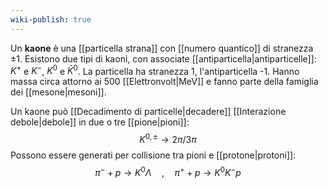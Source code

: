 ```yaml
---
wiki-publish: true
---
```

Un **kaone** è una [[particella strana]] con [[numero quantico]] di stranezza $\pm1$. Esistono due tipi di kaoni, con associate [[antiparticella|antiparticelle]]: $K^{+}$ e $K^{-}$, $K^{0}$ e $\bar{K}^{0}$. La particella ha stranezza 1, l'antiparticella -1. Hanno massa circa attorno ai 500 [[Elettronvolt|MeV]] e fanno parte della famiglia dei [[mesone|mesoni]].

Un kaone può [[Decadimento di particelle|decadere]] [[Interazione debole|debole]] in due o tre [[pione|pioni]]:
$$K^{0,\pm} \rightarrow 2\pi / 3\pi$$
Possono essere generati per collisione tra pioni e [[protone|protoni]]:
$$\pi^{-} + p \rightarrow K^{0}\Lambda \quad, \quad \pi^{+}+p \rightarrow K^{0}K^{-}p$$
